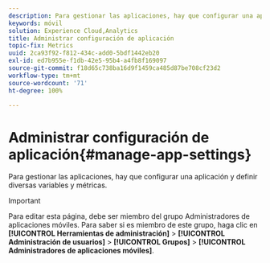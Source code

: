 ```yaml
---
description: Para gestionar las aplicaciones, hay que configurar una aplicación y definir diversas variables y métricas.
keywords: móvil
solution: Experience Cloud,Analytics
title: Administrar configuración de aplicación
topic-fix: Metrics
uuid: 2ca93f92-f812-434c-add0-5bdf1442eb20
exl-id: ed7b955e-f1db-42e5-95b4-a4fb8f169097
source-git-commit: f18d65c738ba16d9f1459ca485d87be708cf23d2
workflow-type: tm+mt
source-wordcount: '71'
ht-degree: 100%

---
```


# Administrar configuración de aplicación{#manage-app-settings}

Para gestionar las aplicaciones, hay que configurar una aplicación y definir diversas variables y métricas.

>[!IMPORTANT]
>
>Para editar esta página, debe ser miembro del grupo Administradores de aplicaciones móviles. Para saber si es miembro de este grupo, haga clic en **[!UICONTROL Herramientas de administración]** > **[!UICONTROL Administración de usuarios]** > **[!UICONTROL Grupos]** > **[!UICONTROL Administradores de aplicaciones móviles]**.
